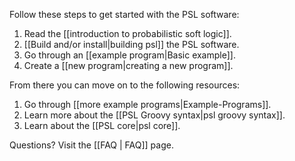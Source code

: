 Follow these steps to get started with the PSL software:

1. Read the [[introduction to probabilistic soft logic]].
2. [[Build and/or install|building psl]] the PSL software.
3. Go through an [[example program|Basic example]].
4. Create a [[new program|creating a new program]].

From there you can move on to the following resources:

1. Go through [[more example programs|Example-Programs]].
2. Learn more about the [[PSL Groovy syntax|psl groovy syntax]].
3. Learn about the [[PSL core|psl core]].

Questions?  Visit the [[FAQ | FAQ]] page.